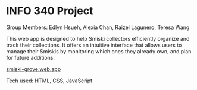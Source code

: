 # INFO 340 Project

Group Members: Edlyn Hsueh, Alexia Chan, Raizel Lagunero, Teresa Wang

This web app is designed to help Smiski collectors efficiently organize and track their collections. It offers an intuitive interface that allows users to manage their Smiskis by monitoring which ones they already own, and plan for future additions.

[smiski-grove.web.app](smiski-grove.web.app)

Tech used: HTML, CSS, JavaScript
